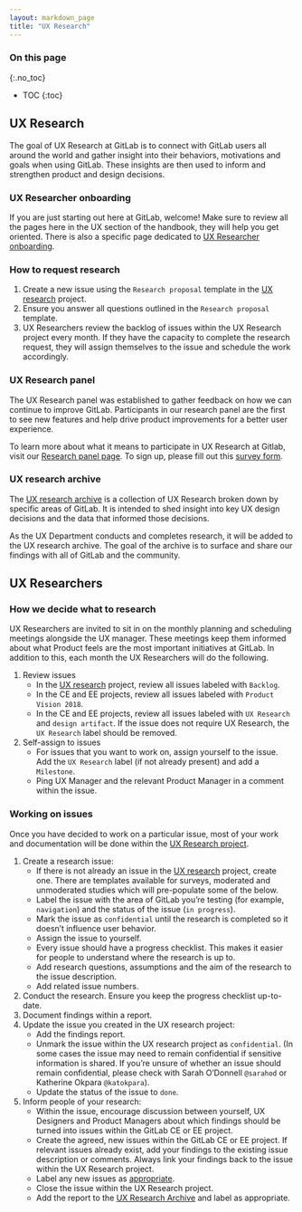 ```yaml
---
layout: markdown_page
title: "UX Research"
---
```


### On this page

{:.no_toc}

- TOC
{:toc}

## UX Research

The goal of UX Research at GitLab is to connect with GitLab users all around the world and gather insight into their behaviors, motivations and goals when using GitLab. These insights are then used to inform and strengthen product and design decisions.

### UX Researcher onboarding

If you are just starting out here at GitLab, welcome! Make sure to review all the pages here in the UX section of the handbook, they will help you get oriented. There is also a specific page dedicated to [UX Researcher onboarding](https://github.com/daijapan/test/tree/master/engineering/ux/uxresearcher-onboarding/index.html.md).

### How to request research

1. Create a new issue using the `Research proposal` template in the [UX research](https://gitlab.com/gitlab-org/ux-research/index.html.md) project.
1. Ensure you answer all questions outlined in the `Research proposal` template.
1. UX Researchers review the backlog of issues within the UX Research project every month. If they have the capacity to complete the research request, they will assign themselves to the issue and schedule the work accordingly.

### UX Research panel

The UX Research panel was established to gather feedback on how we can continue to improve GitLab. Participants in our research panel are the first to see new features and help drive product improvements for a better user experience.

To learn more about what it means to participate in UX Research at Gitlab, visit our [Research panel page](/researchpanel/index.html.md). To sign up, please fill out this [survey form](https://gitlab.us3.list-manage.com/subscribe?u=195066e322642c622c0ecdde3&id=418480964e/index.html.md).

### UX research archive

The [UX research archive](https://github.com/daijapan/test/tree/master/engineering/ux/research-archive/index.html.md) is a collection of UX Research broken down by specific areas of GitLab. It is intended to shed insight into key UX design decisions and the data that informed those decisions.

As the UX Department conducts and completes research, it will be added to the UX research archive. The goal of the archive is to surface and share our findings with all of GitLab and the community.

## UX Researchers

### How we decide what to research

UX Researchers are invited to sit in on the monthly planning and scheduling meetings alongside the UX manager. These meetings keep them informed about what Product feels are the most important initiatives at GitLab. In addition to this, each month the UX Researchers will do the following.

1.  Review issues
    * In the [UX research](https://gitlab.com/gitlab-org/ux-research/index.html.md) project, review all issues labeled with `Backlog`.
    * In the CE and EE projects, review all issues labeled with `Product Vision 2018`.
    * In the CE and EE projects, review all issues labeled with `UX Research` and `design artifact`. If the issue does not require UX Research, the `UX Research` label should be removed.
1.  Self-assign to issues
    * For issues that you want to work on, assign yourself to the issue. Add the `UX Research` label (if not already present) and add a `Milestone`.
    * Ping UX Manager and the relevant Product Manager in a comment within the issue.

### Working on issues

Once you have decided to work on a particular issue, most of your work and documentation will be done within the [UX Research project](https://gitlab.com/gitlab-org/ux-research/index.html.md). 

1. Create a research issue:
    * If there is not already an issue in the [UX research](https://gitlab.com/gitlab-org/ux-research/index.html.md) project, create one. There are templates available for surveys, moderated and unmoderated studies which will pre-populate some of the below.
    * Label the issue with the area of GitLab you’re testing (for example, `navigation`) and the status of the issue (`in progress`).
    * Mark the issue as `confidential` until the research is completed so it doesn’t influence user behavior.
    * Assign the issue to yourself.
    * Every issue should have a progress checklist. This makes it easier for people to understand where the research is up to.
    * Add research questions, assumptions and the aim of the research to the issue description.
    * Add related issue numbers.
1. Conduct the research. Ensure you keep the progress checklist up-to-date.
1. Document findings within a report.
1. Update the issue you created in the UX research project:
    * Add the findings report.
    * Unmark the issue within the UX research project as `confidential`. (In some cases the issue may need to remain confidential if sensitive information is shared. If you’re unsure of whether an issue should remain confidential, please check with Sarah O’Donnell `@sarahod` or Katherine Okpara `@katokpara`).
    * Update the status of the issue to `done`.
1. Inform people of your research:
    * Within the issue, encourage discussion between yourself, UX Designers and Product Managers about which findings should be turned into issues within the GitLab CE or EE project.
    * Create the agreed, new issues within the GitLab CE or EE project. If relevant issues already exist, add your findings to the existing issue description or comments. Always link your findings back to the issue within the UX Research project.
    * Label any new issues as [appropriate](https://github.com/daijapan/test/tree/master/engineering/workflow/#workflow-labels).
    * Close the issue within the UX Research project.
    * Add the report to the [UX Research Archive](https://gitlab.com/gitlab-org/ux-research-archive/index.html.md) and label as appropriate.


[ux-guide]: https://docs.gitlab.com/ee/development/ux_guide/
[ux-label]: https://gitlab.com/groups/gitlab-org/issues?scope=all&state=opened&utf8=%E2%9C%93&label_name%5B%5D=UX
[ux-ready-label]: https://gitlab.com/groups/gitlab-org/issues?scope=all&state=opened&utf8=%E2%9C%93&label_name%5B%5D=UX+ready
[gitlab-design-project-readme]: https://gitlab.com/gitlab-org/gitlab-design/blob/master/README.md
[twitter-sheet]: https://docs.google.com/spreadsheets/d/1GDAUNujD1-eRYxAj4FIYbCyy8ltCwwIWqVTd9-gf4wA/edit
